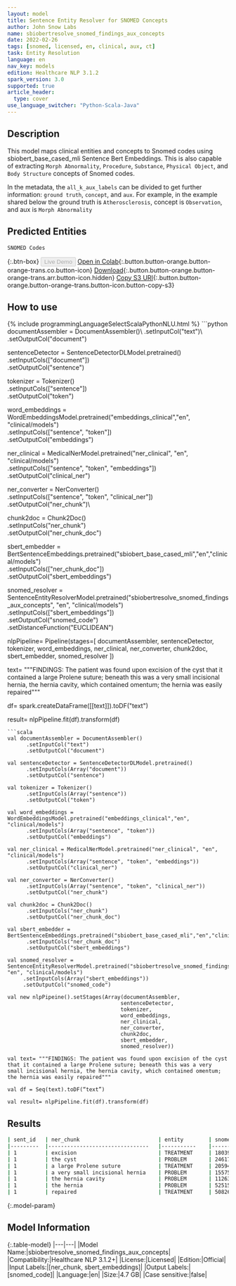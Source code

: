 ```yaml
---
layout: model
title: Sentence Entity Resolver for SNOMED Concepts
author: John Snow Labs
name: sbiobertresolve_snomed_findings_aux_concepts
date: 2022-02-26
tags: [snomed, licensed, en, clinical, aux, ct]
task: Entity Resolution
language: en
nav_key: models
edition: Healthcare NLP 3.1.2
spark_version: 3.0
supported: true
article_header:
  type: cover
use_language_switcher: "Python-Scala-Java"
---
```


## Description

This model maps clinical entities and concepts to Snomed codes using sbiobert_base_cased_mli Sentence Bert Embeddings. This is also capable of extracting `Morph Abnormality`, `Procedure`, `Substance`, `Physical Object`, and `Body Structure` concepts of Snomed codes.

In the metadata, the `all_k_aux_labels` can be divided to get further information: `ground truth`, `concept`, and `aux`. For example, in the example shared below the ground truth is `Atherosclerosis`, concept is `Observation`, and aux is `Morph Abnormality`

## Predicted Entities

`SNOMED Codes`


{:.btn-box}
<button class="button button-orange" disabled>Live Demo</button>
[Open in Colab](https://colab.research.google.com/github/JohnSnowLabs/spark-nlp-workshop/blob/master/tutorials/Certification_Trainings/Healthcare/3.Clinical_Entity_Resolvers.ipynb){:.button.button-orange.button-orange-trans.co.button-icon}
[Download](https://s3.amazonaws.com/auxdata.johnsnowlabs.com/clinical/models/sbiobertresolve_snomed_findings_aux_concepts_en_3.1.2_3.0_1645879611162.zip){:.button.button-orange.button-orange-trans.arr.button-icon.hidden}
[Copy S3 URI](s3://auxdata.johnsnowlabs.com/clinical/models/sbiobertresolve_snomed_findings_aux_concepts_en_3.1.2_3.0_1645879611162.zip){:.button.button-orange.button-orange-trans.button-icon.button-copy-s3}

## How to use



<div class="tabs-box" markdown="1">
{% include programmingLanguageSelectScalaPythonNLU.html %}
```python
documentAssembler = DocumentAssembler()\
      .setInputCol("text")\
      .setOutputCol("document")

sentenceDetector = SentenceDetectorDLModel.pretrained()\
      .setInputCols(["document"])\
      .setOutputCol("sentence")

tokenizer = Tokenizer() \
      .setInputCols(["sentence"]) \
      .setOutputCol("token")

word_embeddings = WordEmbeddingsModel.pretrained("embeddings_clinical","en", "clinical/models")\
      .setInputCols(["sentence", "token"])\
      .setOutputCol("embeddings")

ner_clinical = MedicalNerModel.pretrained("ner_clinical", "en", "clinical/models") \
      .setInputCols(["sentence", "token", "embeddings"]) \
      .setOutputCol("clinical_ner")

ner_converter = NerConverter() \
      .setInputCols(["sentence", "token", "clinical_ner"]) \
      .setOutputCol("ner_chunk")\

chunk2doc = Chunk2Doc() \
      .setInputCols("ner_chunk") \
      .setOutputCol("ner_chunk_doc")

sbert_embedder = BertSentenceEmbeddings.pretrained("sbiobert_base_cased_mli","en","clinical/models")\
     .setInputCols(["ner_chunk_doc"])\
     .setOutputCol("sbert_embeddings")

snomed_resolver = SentenceEntityResolverModel.pretrained("sbiobertresolve_snomed_findings_aux_concepts", "en", "clinical/models") \
     .setInputCols(["sbert_embeddings"]) \
     .setOutputCol("snomed_code")\
     .setDistanceFunction("EUCLIDEAN")

nlpPipeline= Pipeline(stages=[
                              documentAssembler,
                              sentenceDetector,
                              tokenizer,
                              word_embeddings,
                              ner_clinical,
                              ner_converter,
                              chunk2doc,
                              sbert_embedder,
                              snomed_resolver
])

text= """FINDINGS: The patient was found upon excision of the cyst that it contained a large Prolene suture; beneath this was a very small incisional hernia, the hernia cavity, which contained omentum; the hernia was easily repaired"""

df= spark.createDataFrame([[text]]).toDF("text")

result= nlpPipeline.fit(df).transform(df)
```
```scala
val documentAssembler = DocumentAssembler()
      .setInputCol("text")
      .setOutputCol("document")

val sentenceDetector = SentenceDetectorDLModel.pretrained()
      .setInputCols(Array("document"))
      .setOutputCol("sentence")

val tokenizer = Tokenizer() 
      .setInputCols(Array("sentence"))
      .setOutputCol("token")

val word_embeddings = WordEmbeddingsModel.pretrained("embeddings_clinical","en", "clinical/models")
      .setInputCols(Array("sentence", "token"))
      .setOutputCol("embeddings")

val ner_clinical = MedicalNerModel.pretrained("ner_clinical", "en", "clinical/models") 
      .setInputCols(Array("sentence", "token", "embeddings")) 
      .setOutputCol("clinical_ner")

val ner_converter = NerConverter() 
      .setInputCols(Array("sentence", "token", "clinical_ner")) 
      .setOutputCol("ner_chunk")

val chunk2doc = Chunk2Doc() 
      .setInputCols("ner_chunk") 
      .setOutputCol("ner_chunk_doc")

val sbert_embedder = BertSentenceEmbeddings.pretrained("sbiobert_base_cased_mli","en","clinical/models")
      .setInputCols("ner_chunk_doc")
      .setOutputCol("sbert_embeddings")

val snomed_resolver = SentenceEntityResolverModel.pretrained("sbiobertresolve_snomed_findings_aux_concepts", "en", "clinical/models")
     .setInputCols(Array("sbert_embeddings"))
     .setOutputCol("snomed_code")

val new nlpPipeine().setStages(Array(documentAssembler,
                                    sentenceDetector,
                                    tokenizer,
                                    word_embeddings,
                                    ner_clinical,
                                    ner_converter,
                                    chunk2doc,
                                    sbert_embedder,
                                    snomed_resolver))

val text= """FINDINGS: The patient was found upon excision of the cyst that it contained a large Prolene suture; beneath this was a very small incisional hernia, the hernia cavity, which contained omentum; the hernia was easily repaired"""

val df = Seq(text).toDF(“text”) 

val result= nlpPipeline.fit(df).transform(df)
```
</div>

## Results

```bash
| sent_id 	| ner_chunk                      	| entity    	| snomed_code       	| all_codes                                                              	| resolutions                                                                                                                                                                                       	| all_k_aux_labels                                                                                                                                                                                                                                                       	|
|---------	|--------------------------------	|-----------	|-------------------	|------------------------------------------------------------------------	|---------------------------------------------------------------------------------------------------------------------------------------------------------------------------------------------------	|------------------------------------------------------------------------------------------------------------------------------------------------------------------------------------------------------------------------------------------------------------------------	|
| 1       	| excision                       	| TREATMENT 	| 180397004         	| [180397004, 65801008, 129304002, 257819000, 82868003,...               	| [excision from organ noc: [sinus tract] or [fistula], excision, excision - action, surgical excision, margins of excision,...                                                                     	| [Excision from organ NOC: [sinus tract] or [fistula]\|Procedure\|Procedure, Excision\|Procedure\|Procedure, Excision - action\|Observation\|Qualifier Value, Surgical excision\|Observation\|Qualifier Value, Surgical margins\|Spec Anatomic Site\|Body Structure,... 	|
| 1       	| the cyst                       	| PROBLEM   	| 246178003         	| [246178003, 103552005, 441457006, 264515009, 367643001,...             	| [form of cyst, cyst, cyst, cyst, cyst,...                                                                                                                                                         	| [Form of cyst\|Observation\|Attribute, Kingdom Protozoa cyst\|Observation\|Organism, Cyst\|Condition\|Clinical Finding, Cyst - morphology\|Observation\|Qualifier Value, Cyst\|Observation\|Morph Abnormality,...                                                      	|
| 1       	| a large Prolene suture         	| TREATMENT 	| 20594411000001105 	| [20594411000001105, 7267511000001100, 20125511000001105, 463182000,... 	| [finger stalls plastic medium, portia disposable gloves polythene medium (bray group ltd), silk mittens 8-14 years, polybutester suture, skinnies silk gloves large child blue (dermacea ltd),... 	| [-\|-\|-, Portia disposable gloves polythene medium (Bray Group Ltd)\|Device\|Physical Object, -\|-\|-, Polybutester suture\|Device\|Physical Object, -\|-\|-,...                                                                                                      	|
| 1       	| a very small incisional hernia 	| PROBLEM   	| 155752004         	| [155752004, 196894007, 266513000, 415772007, 266514006,                	| [simple incisional hernia, simple incisional hernia, simple incisional hernia, uncomplicated ventral incisional hernia, umbilical hernia - simple,...                                             	| [Hernia - incisional\|Condition\|Clinical Finding, Uncomplicated incisional hernia\|Condition\|Clinical Finding, Incisional hernia - simple\|Condition\|Clinical Finding, Uncomplicated ventral incisional hernia\|Condition\|Clinical Finding,...                     	|
| 1       	| the hernia cavity              	| PROBLEM   	| 112639008         	| [112639008, 52515009, 359801000, 414403008, 147780008,                 	| [protrusion, hernia, hernia, hernia, notification of whooping cough,...                                                                                                                           	| [Protrusion\|Observation\|Morph Abnormality, Hernia of abdominal cavity\|Condition\|Clinical Finding, Hernia of abdominal cavity\|Condition\|Clinical Finding, Hernia\|Observation\|Morph Abnormality,...                                                              	|
| 1       	| the hernia                     	| PROBLEM   	| 52515009          	| [52515009, 359801000, 414403008, 147780008, 112639008,                 	| [hernia, hernia, hernia, notification of whooping cough, protrusion,...                                                                                                                           	| [Hernia of abdominal cavity\|Condition\|Clinical Finding, Hernia of abdominal cavity\|Condition\|Clinical Finding, Hernia\|Observation\|Morph Abnormality, Notification of whooping cough\|Procedure\|Procedure,...                                                    	|
| 1       	| repaired                       	| TREATMENT 	| 50826004          	| [50826004, 4365001, 257903006, 33714007, 260938008,                    	| [repaired, repair, repair, corrected, restoration,...                                                                                                                                             	| [Repaired\|Observation\|Qualifier Value, Surgical repair\|Procedure\|Procedure, Repair - action\|Observation\|Qualifier Value, Corrected\|Observation\|Qualifier Value, Type of restoration\|Observation\|Attribute,...                                                	|
```

{:.model-param}
## Model Information

{:.table-model}
|---|---|
|Model Name:|sbiobertresolve_snomed_findings_aux_concepts|
|Compatibility:|Healthcare NLP 3.1.2+|
|License:|Licensed|
|Edition:|Official|
|Input Labels:|[ner_chunk, sbert_embeddings]|
|Output Labels:|[snomed_code]|
|Language:|en|
|Size:|4.7 GB|
|Case sensitive:|false|
